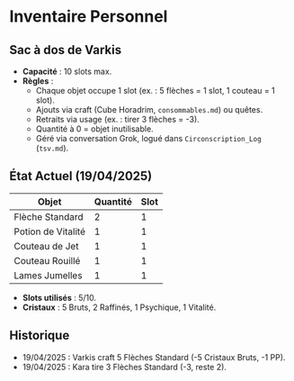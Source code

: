 # Inventaire Personnel

## Sac à dos de Varkis

- **Capacité** : 10 slots max.
- **Règles** :
  - Chaque objet occupe 1 slot (ex. : 5 flèches = 1 slot, 1 couteau = 1 slot).
  - Ajouts via craft (Cube Horadrim, `consommables.md`) ou quêtes.
  - Retraits via usage (ex. : tirer 3 flèches = -3).
  - Quantité à 0 = objet inutilisable.
  - Géré via conversation Grok, logué dans `Circonscription_Log` (`tsv.md`).

## État Actuel (19/04/2025)

| Objet | Quantité | Slot |
| --- | --- | --- |
| Flèche Standard | 2 | 1 |
| Potion de Vitalité | 1 | 1 |
| Couteau de Jet | 1 | 1 |
| Couteau Rouillé | 1 | 1 |
| Lames Jumelles | 1 | 1 |

- **Slots utilisés** : 5/10.
- **Cristaux** : 5 Bruts, 2 Raffinés, 1 Psychique, 1 Vitalité.

## Historique

- 19/04/2025 : Varkis craft 5 Flèches Standard (-5 Cristaux Bruts, -1 PP).
- 19/04/2025 : Kara tire 3 Flèches Standard (-3, reste 2).

